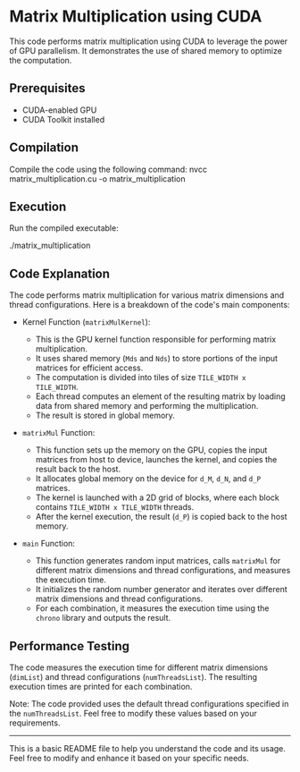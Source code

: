# Matrix Multiplication using CUDA

This code performs matrix multiplication using CUDA to leverage the power of GPU parallelism. It demonstrates the use of shared memory to optimize the computation.

## Prerequisites
- CUDA-enabled GPU
- CUDA Toolkit installed

## Compilation
Compile the code using the following command:
nvcc matrix_multiplication.cu -o matrix_multiplication

## Execution
Run the compiled executable:

./matrix_multiplication

## Code Explanation
The code performs matrix multiplication for various matrix dimensions and thread configurations. Here is a breakdown of the code's main components:

- Kernel Function (`matrixMulKernel`):
  - This is the GPU kernel function responsible for performing matrix multiplication.
  - It uses shared memory (`Mds` and `Nds`) to store portions of the input matrices for efficient access.
  - The computation is divided into tiles of size `TILE_WIDTH x TILE_WIDTH`.
  - Each thread computes an element of the resulting matrix by loading data from shared memory and performing the multiplication.
  - The result is stored in global memory.

- `matrixMul` Function:
  - This function sets up the memory on the GPU, copies the input matrices from host to device, launches the kernel, and copies the result back to the host.
  - It allocates global memory on the device for `d_M`, `d_N`, and `d_P` matrices.
  - The kernel is launched with a 2D grid of blocks, where each block contains `TILE_WIDTH x TILE_WIDTH` threads.
  - After the kernel execution, the result (`d_P`) is copied back to the host memory.

- `main` Function:
  - This function generates random input matrices, calls `matrixMul` for different matrix dimensions and thread configurations, and measures the execution time.
  - It initializes the random number generator and iterates over different matrix dimensions and thread configurations.
  - For each combination, it measures the execution time using the `chrono` library and outputs the result.

## Performance Testing
The code measures the execution time for different matrix dimensions (`dimList`) and thread configurations (`numThreadsList`).
The resulting execution times are printed for each combination.

Note: The code provided uses the default thread configurations specified in the `numThreadsList`. Feel free to modify these values based on your requirements.

---
This is a basic README file to help you understand the code and its usage. Feel free to modify and enhance it based on your specific needs.

